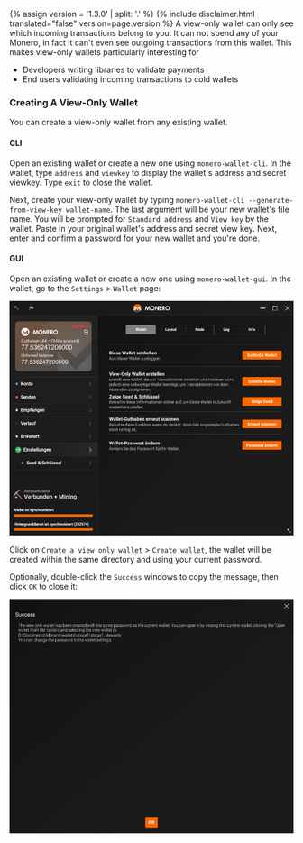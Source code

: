 {% assign version = '1.3.0' | split: '.' %}
{% include disclaimer.html translated="false" version=page.version %}
A view-only wallet can only see which incoming transactions belong to you. It can not spend any of your Monero, in fact it can't even see outgoing transactions from this wallet. This makes view-only wallets particularly interesting for

* Developers writing libraries to validate payments
* End users validating incoming transactions to cold wallets

### Creating A View-Only Wallet

You can create a view-only wallet from any existing wallet.

#### CLI

Open an existing wallet or create a new one using `monero-wallet-cli`. In the wallet, type `address` and `viewkey` to display the wallet's address and secret viewkey. Type `exit` to close the wallet.

Next, create your view-only wallet by typing `monero-wallet-cli --generate-from-view-key wallet-name`. The last argument will be your new wallet's file name. You will be prompted for `Standard address` and `View key` by the wallet. Paste in your original wallet's address and secret view key. Next, enter and confirm a password for your new wallet and you're done.

#### GUI

Open an existing wallet or create a new one using `monero-wallet-gui`. In the wallet, go to the `Settings` > `Wallet` page:

![settings](png/view-only/settings.png)

Click on `Create a view only wallet` > `Create wallet`, the wallet will be created within the same directory and using your current password.

Optionally, double-click the `Success` windows to copy the message, then click `OK` to close it:

![Success](png/view-only/Success.png)
